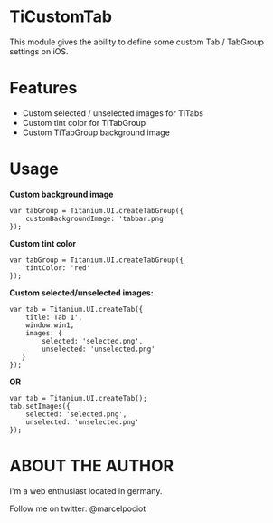 TiCustomTab
===========================================

This module gives the ability to define some custom Tab / TabGroup settings on iOS.

Features
========
* Custom selected / unselected images for TiTabs
* Custom tint color for TiTabGroup
* Custom TiTabGroup background image


Usage
====================
**Custom background image**

	var tabGroup = Titanium.UI.createTabGroup({
		customBackgroundImage: 'tabbar.png'
	});

**Custom tint color**

	var tabGroup = Titanium.UI.createTabGroup({
		tintColor: 'red'
	});


**Custom selected/unselected images:**

	var tab = Titanium.UI.createTab({  
	    title:'Tab 1',
    	window:win1,
	    images: {
    		selected: 'selected.png',
    		unselected: 'unselected.png'
	   }
	});
**OR**

	var tab = Titanium.UI.createTab();
	tab.setImages({
		selected: 'selected.png',
		unselected: 'unselected.png'
	});

ABOUT THE AUTHOR
========================
I'm a web enthusiast located in germany.

Follow me on twitter: @marcelpociot